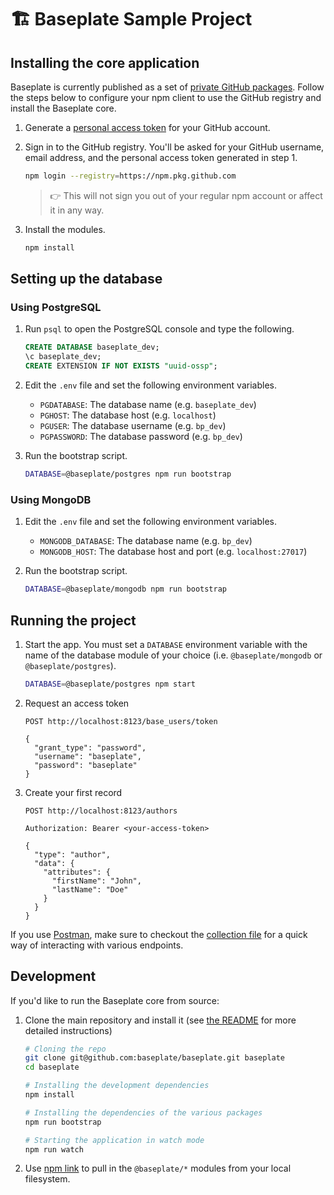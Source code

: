 # 🏗 Baseplate Sample Project

## Installing the core application

Baseplate is currently published as a set of [private GitHub packages](https://github.com/orgs/baseplate/packages). Follow the steps below to configure your npm client to use the GitHub registry and install the Baseplate core.

1. Generate a [personal access token](https://help.github.com/en/github/authenticating-to-github/creating-a-personal-access-token) for your GitHub account.

1. Sign in to the GitHub registry. You'll be asked for your GitHub username, email address, and the personal access token generated in step 1.

   ```sh
   npm login --registry=https://npm.pkg.github.com
   ```

   > 👉 This will not sign you out of your regular npm account or affect it in any way.

1. Install the modules.

   ```sh
   npm install
   ```

## Setting up the database

### Using PostgreSQL

1. Run `psql` to open the PostgreSQL console and type the following.

   ```sql
   CREATE DATABASE baseplate_dev;
   \c baseplate_dev;
   CREATE EXTENSION IF NOT EXISTS "uuid-ossp";
   ```

1. Edit the `.env` file and set the following environment variables.

   - `PGDATABASE`: The database name (e.g. `baseplate_dev`)
   - `PGHOST`: The database host (e.g. `localhost`)
   - `PGUSER`: The database username (e.g. `bp_dev`)
   - `PGPASSWORD`: The database password (e.g. `bp_dev`)

1. Run the bootstrap script.

   ```sh
   DATABASE=@baseplate/postgres npm run bootstrap
   ```

### Using MongoDB

1. Edit the `.env` file and set the following environment variables.

   - `MONGODB_DATABASE`: The database name (e.g. `bp_dev`)
   - `MONGODB_HOST`: The database host and port (e.g. `localhost:27017`)

1. Run the bootstrap script.

   ```sh
   DATABASE=@baseplate/mongodb npm run bootstrap
   ```

## Running the project

1. Start the app. You must set a `DATABASE` environment variable with the name of the database module of your choice (i.e. `@baseplate/mongodb` or `@baseplate/postgres`).

   ```sh
   DATABASE=@baseplate/postgres npm start
   ```

1. Request an access token

   ```
   POST http://localhost:8123/base_users/token

   {
     "grant_type": "password",
     "username": "baseplate",
     "password": "baseplate"
   }
   ```

1. Create your first record

   ```
   POST http://localhost:8123/authors

   Authorization: Bearer <your-access-token>

   {
     "type": "author",
     "data": {
       "attributes": {
         "firstName": "John",
         "lastName": "Doe"
       }
     }
   }
   ```

If you use [Postman](https://www.postman.com/), make sure to checkout the [collection file](baseplate.postman_collection.json) for a quick way of interacting with various endpoints.

## Development

If you'd like to run the Baseplate core from source:

1. Clone the main repository and install it (see [the README](https://github.com/baseplate/baseplate) for more detailed instructions)

   ```sh
   # Cloning the repo
   git clone git@github.com:baseplate/baseplate.git baseplate
   cd baseplate

   # Installing the development dependencies
   npm install

   # Installing the dependencies of the various packages
   npm run bootstrap

   # Starting the application in watch mode
   npm run watch
   ```

1. Use [npm link](https://docs.npmjs.com/cli/link) to pull in the `@baseplate/*` modules from your local filesystem.
